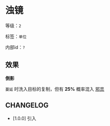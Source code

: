 # 浊镜

等级：`2`

标签：`单位`

内部id：`?`

## 效果

**倒影**

`蔓延` 时洗入目标的复制，但有 **25%** 概率混入 [邪祟](../卡牌组/邪祟.md)

## CHANGELOG

- [1.0.0] 引入

